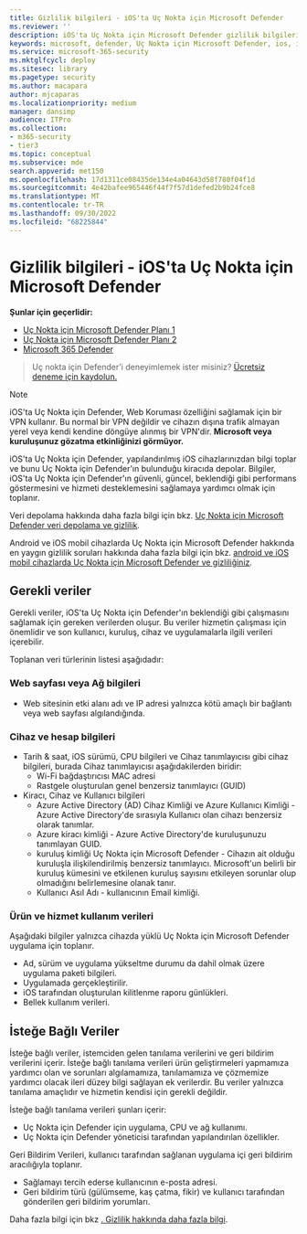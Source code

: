 ```yaml
---
title: Gizlilik bilgileri - iOS'ta Uç Nokta için Microsoft Defender
ms.reviewer: ''
description: iOS'ta Uç Nokta için Microsoft Defender gizlilik bilgilerini açıklar
keywords: microsoft, defender, Uç Nokta için Microsoft Defender, ios, ilke, genel bakış
ms.service: microsoft-365-security
ms.mktglfcycl: deploy
ms.sitesec: library
ms.pagetype: security
ms.author: macapara
author: mjcaparas
ms.localizationpriority: medium
manager: dansimp
audience: ITPro
ms.collection:
- m365-security
- tier3
ms.topic: conceptual
ms.subservice: mde
search.appverid: met150
ms.openlocfilehash: 17d1311ce08435de134e4a04643d58f780f04f1d
ms.sourcegitcommit: 4e42bafee965446f44f7f57d1defed2b9b24fce8
ms.translationtype: MT
ms.contentlocale: tr-TR
ms.lasthandoff: 09/30/2022
ms.locfileid: "68225844"
---
```

# <a name="privacy-information---microsoft-defender-for-endpoint-on-ios"></a>Gizlilik bilgileri - iOS'ta Uç Nokta için Microsoft Defender

**Şunlar için geçerlidir:**
- [Uç Nokta için Microsoft Defender Planı 1](https://go.microsoft.com/fwlink/p/?linkid=2154037)
- [Uç Nokta için Microsoft Defender Planı 2](https://go.microsoft.com/fwlink/p/?linkid=2154037)
- [Microsoft 365 Defender](https://go.microsoft.com/fwlink/?linkid=2118804)

> Uç nokta için Defender'i deneyimlemek ister misiniz? [Ücretsiz deneme için kaydolun.](https://signup.microsoft.com/create-account/signup?products=7f379fee-c4f9-4278-b0a1-e4c8c2fcdf7e&ru=https://aka.ms/MDEp2OpenTrial?ocid=docs-wdatp-investigateip-abovefoldlink)

> [!NOTE]
> iOS'ta Uç Nokta için Defender, Web Koruması özelliğini sağlamak için bir VPN kullanır. Bu normal bir VPN değildir ve cihazın dışına trafik almayan yerel veya kendi kendine döngüye alınmış bir VPN'dir. **Microsoft veya kuruluşunuz gözatma etkinliğinizi görmüyor.**

iOS'ta Uç Nokta için Defender, yapılandırılmış iOS cihazlarınızdan bilgi toplar ve bunu Uç Nokta için Defender'ın bulunduğu kiracıda depolar. Bilgiler, iOS'ta Uç Nokta için Defender'ın güvenli, güncel, beklendiği gibi performans göstermesini ve hizmeti desteklemesini sağlamaya yardımcı olmak için toplanır.

Veri depolama hakkında daha fazla bilgi için bkz. [Uç Nokta için Microsoft Defender veri depolama ve gizlilik](data-storage-privacy.md).

Android ve iOS mobil cihazlarda Uç Nokta için Microsoft Defender hakkında en yaygın gizlilik soruları hakkında daha fazla bilgi için bkz. [android ve iOS mobil cihazlarda Uç Nokta için Microsoft Defender ve gizliliğiniz](https://support.microsoft.com/topic/microsoft-defender-for-endpoint-and-your-privacy-on-android-and-ios-mobile-devices-4109bc54-8ec5-4433-9c33-d359b75ac22a).

## <a name="required-data"></a>Gerekli veriler

Gerekli veriler, iOS'ta Uç Nokta için Defender'ın beklendiği gibi çalışmasını sağlamak için gereken verilerden oluşur. Bu veriler hizmetin çalışması için önemlidir ve son kullanıcı, kuruluş, cihaz ve uygulamalarla ilgili verileri içerebilir.

Toplanan veri türlerinin listesi aşağıdadır:

### <a name="web-page-or-network-information"></a>Web sayfası veya Ağ bilgileri

- Web sitesinin etki alanı adı ve IP adresi yalnızca kötü amaçlı bir bağlantı veya web sayfası algılandığında.

### <a name="device-and-account-information"></a>Cihaz ve hesap bilgileri

- Tarih & saat, iOS sürümü, CPU bilgileri ve Cihaz tanımlayıcısı gibi cihaz bilgileri, burada Cihaz tanımlayıcısı aşağıdakilerden biridir:
  - Wi-Fi bağdaştırıcısı MAC adresi
  - Rastgele oluşturulan genel benzersiz tanımlayıcı (GUID)
- Kiracı, Cihaz ve Kullanıcı bilgileri
  - Azure Active Directory (AD) Cihaz Kimliği ve Azure Kullanıcı Kimliği - Azure Active Directory'de sırasıyla Kullanıcı olan cihazı benzersiz olarak tanımlar.
  - Azure kiracı kimliği - Azure Active Directory'de kuruluşunuzu tanımlayan GUID.
  - kuruluş kimliği Uç Nokta için Microsoft Defender - Cihazın ait olduğu kuruluşla ilişkilendirilmiş benzersiz tanımlayıcı. Microsoft'un belirli bir kuruluş kümesini ve etkilenen kuruluş sayısını etkileyen sorunlar olup olmadığını belirlemesine olanak tanır.
  - Kullanıcı Asıl Adı - kullanıcının Email kimliği.

### <a name="product-and-service-usage-data"></a>Ürün ve hizmet kullanım verileri

Aşağıdaki bilgiler yalnızca cihazda yüklü Uç Nokta için Microsoft Defender uygulama için toplanır.

- Ad, sürüm ve uygulama yükseltme durumu da dahil olmak üzere uygulama paketi bilgileri.
- Uygulamada gerçekleştirilir.
- iOS tarafından oluşturulan kilitlenme raporu günlükleri.
- Bellek kullanım verileri.

## <a name="optional-data"></a>İsteğe Bağlı Veriler

İsteğe bağlı veriler, istemciden gelen tanılama verilerini ve geri bildirim verilerini içerir. İsteğe bağlı tanılama verileri ürün geliştirmeleri yapmamıza yardımcı olan ve sorunları algılamamıza, tanılamamıza ve çözmemize yardımcı olacak ileri düzey bilgi sağlayan ek verilerdir. Bu veriler yalnızca tanılama amaçlıdır ve hizmetin kendisi için gerekli değildir.

İsteğe bağlı tanılama verileri şunları içerir:

- Uç Nokta için Defender için uygulama, CPU ve ağ kullanımı.
- Uç Nokta için Defender yöneticisi tarafından yapılandırılan özellikler.

Geri Bildirim Verileri, kullanıcı tarafından sağlanan uygulama içi geri bildirim aracılığıyla toplanır.

- Sağlamayı tercih ederse kullanıcının e-posta adresi.
- Geri bildirim türü (gülümseme, kaş çatma, fikir) ve kullanıcı tarafından gönderilen geri bildirim yorumları.

Daha fazla bilgi için bkz [. Gizlilik hakkında daha fazla bilgi](https://aka.ms/mdatpiosprivacystatement).
